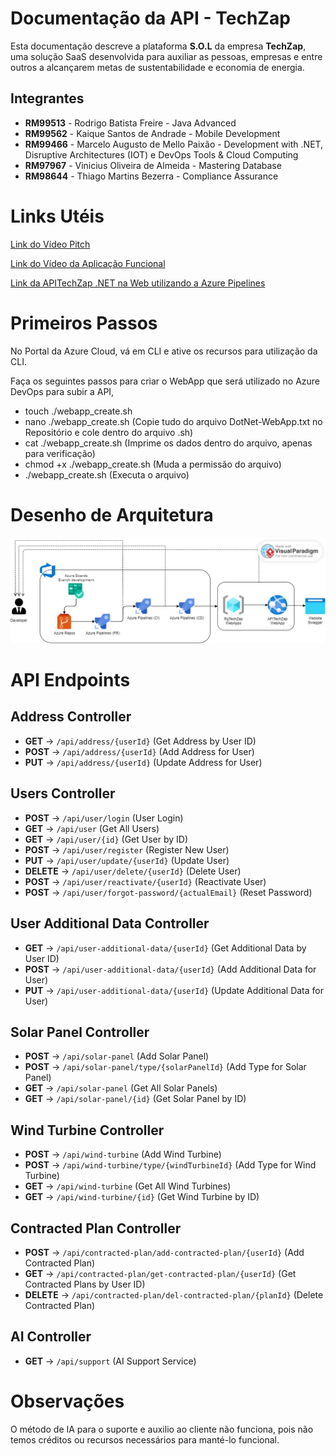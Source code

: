 # Documentação da API - TechZap

Esta documentação descreve a plataforma **S.O.L** da empresa **TechZap**, uma solução SaaS desenvolvida para auxiliar as pessoas, empresas e entre outros a alcançarem metas de sustentabilidade e economia de energia.

## Integrantes

- **RM99513** - Rodrigo Batista Freire - Java Advanced
- **RM99562** - Kaique Santos de Andrade - Mobile Development
- **RM99466** - Marcelo Augusto de Mello Paixão - Development with .NET, Disruptive Architectures (IOT) e DevOps Tools & Cloud Computing
- **RM97967** - Vinicius Oliveira de Almeida - Mastering Database
- **RM98644** - Thiago Martins Bezerra - Compliance Assurance

# Links Utéis

[Link do Vídeo Pitch](https://youtu.be/vPfHoWRXsYk)

[Link do Vídeo da Aplicação Funcional](https://youtu.be/)

[Link da APITechZap .NET na Web utilizando a Azure Pipelines](https://apitechzap.azurewebsites.net/)

# Primeiros Passos

No Portal da Azure Cloud, vá em CLI e ative os recursos para utilização da CLI.

Faça os seguintes passos para criar o WebApp que será utilizado no Azure DevOps para subir a API,

 - touch ./webapp_create.sh
 - nano ./webapp_create.sh (Copie tudo do arquivo DotNet-WebApp.txt no Repositório e cole dentro do arquivo .sh)
 - cat ./webapp_create.sh (Imprime os dados dentro do arquivo, apenas para verificação)
 - chmod +x ./webapp_create.sh (Muda a permissão do arquivo)
 - ./webapp_create.sh (Executa o arquivo)

# Desenho de Arquitetura

![Desenho da Arquitetura DevOps](<Arquitetura Azure DevOps.jpg>)

# API Endpoints

## Address Controller
- **GET** -> `/api/address/{userId}` (Get Address by User ID)
- **POST** -> `/api/address/{userId}` (Add Address for User)
- **PUT** -> `/api/address/{userId}` (Update Address for User)

## Users Controller
- **POST** -> `/api/user/login` (User Login)
- **GET** -> `/api/user` (Get All Users)
- **GET** -> `/api/user/{id}` (Get User by ID)
- **POST** -> `/api/user/register` (Register New User)
- **PUT** -> `/api/user/update/{userId}` (Update User)
- **DELETE** -> `/api/user/delete/{userId}` (Delete User)
- **POST** -> `/api/user/reactivate/{userId}` (Reactivate User)
- **POST** -> `/api/user/forgot-password/{actualEmail}` (Reset Password)

## User Additional Data Controller
- **GET** -> `/api/user-additional-data/{userId}` (Get Additional Data by User ID)
- **POST** -> `/api/user-additional-data/{userId}` (Add Additional Data for User)
- **PUT** -> `/api/user-additional-data/{userId}` (Update Additional Data for User)

## Solar Panel Controller
- **POST** -> `/api/solar-panel` (Add Solar Panel)
- **POST** -> `/api/solar-panel/type/{solarPanelId}` (Add Type for Solar Panel)
- **GET** -> `/api/solar-panel` (Get All Solar Panels)
- **GET** -> `/api/solar-panel/{id}` (Get Solar Panel by ID)

## Wind Turbine Controller
- **POST** -> `/api/wind-turbine` (Add Wind Turbine)
- **POST** -> `/api/wind-turbine/type/{windTurbineId}` (Add Type for Wind Turbine)
- **GET** -> `/api/wind-turbine` (Get All Wind Turbines)
- **GET** -> `/api/wind-turbine/{id}` (Get Wind Turbine by ID)

## Contracted Plan Controller
- **POST** -> `/api/contracted-plan/add-contracted-plan/{userId}` (Add Contracted Plan)
- **GET** -> `/api/contracted-plan/get-contracted-plan/{userId}` (Get Contracted Plans by User ID)
- **DELETE** -> `/api/contracted-plan/del-contracted-plan/{planId}` (Delete Contracted Plan)

## AI Controller
- **GET** -> `/api/support` (AI Support Service)

# Observações

O método de IA para o suporte e auxilio ao cliente não funciona, pois não temos créditos ou recursos necessários para manté-lo funcional.